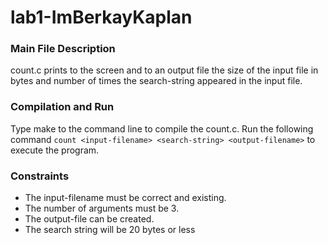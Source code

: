 # lab1-ImBerkayKaplan

### Main File Description

count.c prints to the screen and to an output file the size of the input file in bytes and number of times the search-string appeared in the input file.

### Compilation and Run

Type make to the command line to compile the count.c. Run the following command ```count <input-filename> <search-string> <output-filename>``` to execute the program.
  
### Constraints

* The input-filename must be correct and existing. 
* The number of arguments must be 3. 
* The output-file can be created. 
* The search string will be 20 bytes or less
